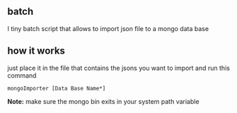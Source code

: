 ## batch
I tiny batch script that allows to import json file to a mongo data base
## how it works
just place it in the file that contains the jsons you want to import and run this command
```
mongoImporter [Data Base Name*]
```
**Note:**  make sure the mongo bin exits in your system path variable

